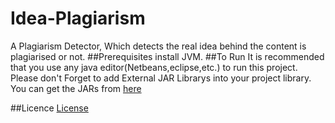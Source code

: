 # Idea-Plagiarism
A Plagiarism Detector, Which detects the real idea behind the content is plagiarised or not.
##Prerequisites
install JVM.
##To Run
It is recommended that you use any java editor(Netbeans,eclipse,etc.) to run this project.
Please don't Forget to add External JAR Librarys into your project library.
You can get the JARs from [here](https://github.com/jatanrathod/Idea-Plagiarism/tree/master/External%20JARs)

##Licence
[License](https://github.com/jatanrathod/Idea-Plagiarism/blob/master/License.md)

